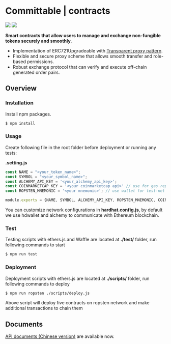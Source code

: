 # Committable | contracts

 ![](https://img.shields.io/badge/npm-6.12.1-blue)  ![](https://img.shields.io/badge/node-12.13.1-green)

**Smart contracts that allow users to manage and exchange non-fungible tokens securely and smoothly.**

- Implementation of ERC721Upgradeable with [Transparent proxy pattern](https://blog.openzeppelin.com/the-transparent-proxy-pattern/).
- Flexible and secure proxy scheme that allows smooth transfer and role-based permissions.
- Robust exchange protocol that can verify and execute off-chain generated order pairs.

## Overview

### Installation

Install npm packages.

```bash
$ npm install
```

### Usage

Create following file in the root folder before deployment or running any tests:

**.setting.js**

```javascript
const NAME = "<your_token_name>";
const SYMBOL = "<your_symbol_name>";
const ALCHEMY_API_KEY = '<your_alchemy_api_key>'; 
const COINMARKETCAP_KEY = '<your coinmarketcap api>' // use for gas reporter
const ROPSTEN_MNEMONIC = '<your mnemonic>'; // use wallet for test-net only

module.exports = {NAME, SYMBOL, ALCHEMY_API_KEY, ROPSTEN_MNEMONIC, COINMARKETCAP_KEY};

```

You can customize network configurations in **hardhat.config.js**, by default we use hdwallet and alchemy to communicate with Ethereum blockchain.

### Test

Testing scripts with ethers.js and Waffle are located at **./test/** folder, run following commands to start

```bash
$ npm run test
```

### Deployment

Deployment scripts with ethers.js are located at **./scripts/** folder, run following commands to deploy

```bash
$ npm run ropsten ./scripts/deploy.js
```

Above script will deploy five contracts on ropsten network and make additional transactions  to chain them 



## Documents

[API documents (Chinese version)](./docs/api) are available now.

